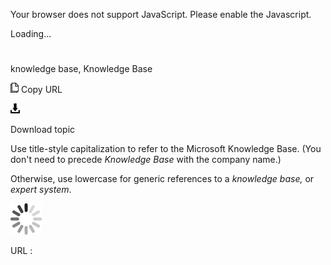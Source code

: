 Your browser does not support JavaScript. Please enable the Javascript.

Loading...

# 

knowledge base, Knowledge Base

![Copy URL](knowledge-base_files/Copy.png)
Copy URL

![Download](knowledge-base_files/Download.png)

Download topic

Use title-style capitalization to refer to the Microsoft Knowledge Base. (You don't need to precede *Knowledge Base* with the company name.) 

Otherwise, use lowercase for generic references to a *knowledge base,* or *expert system*. 

![In progress](knowledge-base_files/activity-large.gif)

URL :
